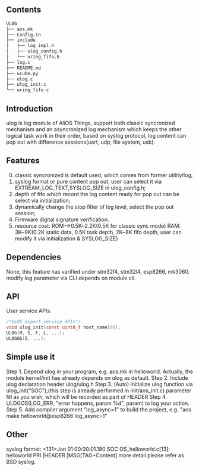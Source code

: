 ## Contents

```sh
ULOG
├── aos.mk
├── Config.in
├── include
│   ├── log_impl.h
│   ├── ulog_config.h
│   └── uring_fifo.h
├── log.c
├── README.md
├── ucube.py
├── ulog.c
├── ulog_init.c
└── uring_fifo.c
```

## Introduction

ulog is log module of AliOS Things, support both classic syncronized mechanism and an asyncronized log mechanism which keeps the other logical task work in their order, based on syslog protocol, log content can pop out with difference sessions(uart, udp, file system, usb).

## Features

0. classic syncronized is default used, which comes from former utility/log;
1. syslog format or pure content pop out, user can select it via EXTREAM_LOG_TEXT,SYSLOG_SIZE in ulog_config.h;
2. depth of fifo which record the log content ready for pop out can be select via initialization;
3. dynamically change the stop filter of log level, select the pop out session;
4. Firmware digital signature verification.
5. resource cost: ROM-->0.5K~2.2K(0.5K for classic sync mode) RAM: 3K~9K(0.2K static data, 0.5K task depth, 2K~8K fifo depth, user can modify it via initialization & SYSLOG_SIZE)

## Dependencies

None, this feature has varified under stm32f4, stm32l4, esp8266, mk3060.
modify log parameter via CLI depends on module cli.

## API

User service APIs:

```c
/*ULOG export service APIs*/
void ulog_init(const uint8_t host_name[8]);
ULOG(M, S, F, L, ...);
ULOGOS(S, ...);
```

## Simple use it
Step 1. Depend ulog in your program, e.g. aos.mk in helloworld. Actually, the module kernel/init has already depends on ulog as default. 
Step 2. Include ulog declaration header ulog/ulog.h
Step 3. (Auto) Initialize ulog function via ulog_init("SOC"),(this step is already performed in init/aos_init.c) parameter fill as you wish, which will be recorded as part of HEADER
Step 4. ULOGOS(LOG_ERR, "error happens, param %d", param) to log your action.
Step 5. Add compiler argument "log_async=1" to build the project, e.g. "aos make helloworld@esp8266 log_async=1"

## Other

syslog format:
<131>Jan 01 00:00:01.180 SOC OS_helloworld.c[13]: helloworld
PRI  |HEADER                 |MSG[TAG+Content]
more detail please refer as BSD syslog.
